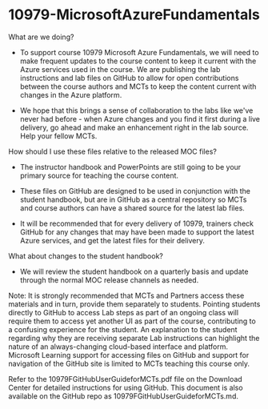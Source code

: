 ﻿# 10979-MicrosoftAzureFundamentals



What are we doing?


- To support course 10979 Microsoft Azure Fundamentals, we will need to make frequent updates to the course content to keep it current with the Azure services used in the course. We are publishing the lab instructions and lab files on GitHub to allow for open contributions between the course authors and MCTs to keep the content current with changes in the Azure platform.

- We hope that this brings a sense of collaboration to the labs like we've never had before - when Azure changes and you find it first during a live delivery, go ahead and make an enhancement right in the lab source. Help your fellow MCTs.



How should I use these files relative to the released MOC files?


- The instructor handbook and PowerPoints are still going to be your primary source for teaching the course content.

- These files on GitHub are designed to be used in conjunction with the student handbook, but are in GitHub as a central repository so MCTs and course authors can have a shared source for the latest lab files.

- It will be recommended that for every delivery of 10979, trainers check GitHub for any changes that may have been made to support the latest Azure services, and get the latest files for their delivery.



What about changes to the student handbook?
- We will review the student handbook on a quarterly basis and update through the normal MOC release channels as needed.

Note: It is strongly recommended that MCTs and Partners access these materials and in turn, provide them separately to students.  Pointing students directly to GitHub to access Lab steps as part of an ongoing class will require them to access yet another UI as part of the course, contributing to a confusing experience for the student. An explanation to the student regarding why they are receiving separate Lab instructions can highlight the nature of an always-changing cloud-based interface and platform. Microsoft Learning support for accessing files on GitHub and support for navigation of the GitHub site is limited to MCTs teaching this course only.


Refer to the 10979FGitHubUserGuideforMCTs.pdf file on the Download Center for detailed instructions for using GitHub. This document is also available on the GitHub repo as 10979FGitHubUserGuideforMCTs.md.  
